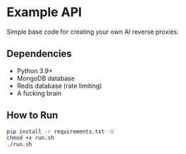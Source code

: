 # Example API
Simple base code for creating your own AI reverse proxies.

## Dependencies
- Python 3.9+
- MongoDB database
- Redis database (rate limiting)
- A fucking brain

## How to Run
```bash
pip install -r requirements.txt -U
chmod +x run.sh
./run.sh
```
